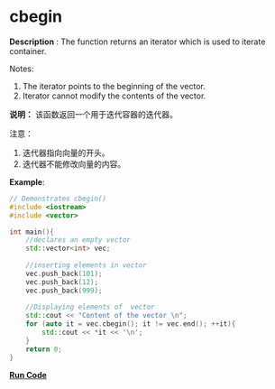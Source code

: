 # cbegin

**Description** : The function returns an iterator which is used to iterate container.

Notes:

1. The iterator points to the beginning of the vector.
2. Iterator cannot modify the contents of the vector.

**说明：** 该函数返回一个用于迭代容器的迭代器。

注意：
1. 迭代器指向向量的开头。
2. 迭代器不能修改向量的内容。

**Example**:
```cpp
// Demonstrates cbegin() 
#include <iostream>
#include <vector>

int main(){
    //declares an empty vector
    std::vector<int> vec;
    
    //inserting elements in vector
    vec.push_back(101);
    vec.push_back(12);
    vec.push_back(999);
  
    //Displaying elements of  vector
    std::cout << "Content of the vector \n";
    for (auto it = vec.cbegin(); it != vec.end(); ++it){ 
        std::cout << *it << '\n'; 
    }
    return 0;
}

```
**[Run Code](https://rextester.com/XRFTW94461)**


